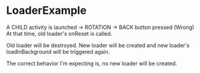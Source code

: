 # LoaderExample

A CHILD activity is launched -> ROTATION -> BACK button pressed (Wrong)
At that time, old loader's onReset is called. 

Old loader will be destroyed. New loader will be created and new loader's  loadInBackground will be triggered again.

The correct behavior I'm expecting is, no new loader will be created.
